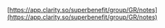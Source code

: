 [https://app.clarity.so/superbenefit/group/GR/notes](https://app.clarity.so/superbenefit/group/GR/notes) 